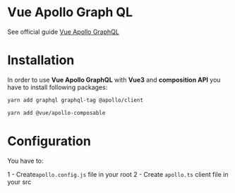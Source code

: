 # Vue Apollo Graph QL

See official guide [Vue Apollo GraphQL](https://v4.apollo.vuejs.org/)

# Installation

In order to use **Vue Apollo GraphQL** with **Vue3** and **composition API** you have to install following packages:

```sh
yarn add graphql graphql-tag @apollo/client
```

```sh
yarn add @vue/apollo-composable
```

# Configuration

You have to:

1 - Create`apollo.config.js` file in your root
2 - Create `apollo.ts` client file in your src